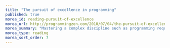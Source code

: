 ```yaml
---
title: "The pursuit of excellence in programming"
published: true
morea_id: reading-pursuit-of-excellence
morea_url: http://programmingzen.com/2010/07/04/the-pursuit-of-excellence-in-programming/
morea_summary: "Mastering a complex discipline such as programming requires a great amount of learning over the course of several years, perhaps even decades. Maximizing one’s ability to learn is therefore an early investment that can quickly repay itself."
morea_type: reading
morea_sort_order: 7
---
```


